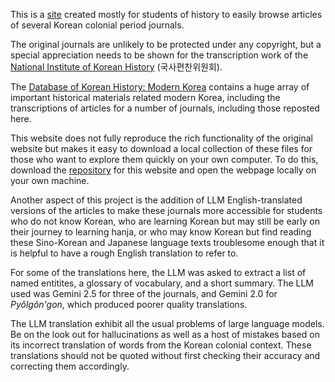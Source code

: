 This is a [site](https://yeoksayeou.github.io/) created mostly for students of history to easily browse articles of several Korean colonial period journals. 

The original journals are unlikely to be protected under any copyright, but a special appreciation needs to be shown for the transcription work of the [National Institute of Korean History](https://db.history.go.kr/) (국사편찬위원회).

The [Database of Korean History: Modern Korea](https://db.history.go.kr/modern/) contains a huge array of important historical materials related modern Korea, including the transcriptions of articles for a number of journals, including those reposted here.

This website does not fully reproduce the rich functionality of the original website but makes it easy to download a local collection of these files for those who want to explore them quickly on your own computer. To do this, download the [repository](https://github.com/yeoksayeou/yeoksayeou.github.io) for this website and open the webpage locally on your own machine.

Another aspect of this project is the addition of LLM English-translated versions of the articles to make these journals more accessible for students who do not know Korean, who are learning Korean but may still be early on their journey to learning hanja, or who may know Korean but find reading these Sino-Korean and Japanese language texts troublesome enough that it is helpful to have a rough English translation to refer to. 

For some of the translations here, the LLM was asked to extract a list of named entitites, a glossary of vocabulary, and a short summary. The LLM used was Gemini 2.5 for three of the journals, and Gemini 2.0 for *Pyŏlgŏn'gon*, which produced poorer quality translations.

The LLM translation exhibit all the usual problems of large language models. Be on the look out for hallucinations as well as a host of mistakes based on its incorrect translation of words from the Korean colonial context. These translations should not be quoted without first checking their accuracy and correcting them accordingly.
